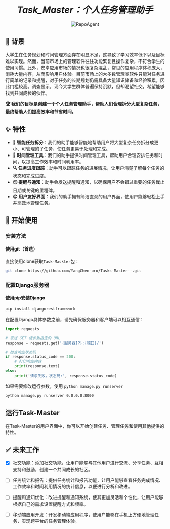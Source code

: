 <h1 align="center"><em>Task_Master：个人任务管理助手</em></h1>

<p align="center">
  <img src="https://yangchen-1318434888.cos.ap-beijing.myqcloud.com/images/202404211751679.jpg" alt="RepoAgent"/>
</p>


## 👾 背景

大学生在任务规划和时间管理方面存在明显不足，这导致了学习效率低下以及目标难以实现。然而，当前市场上的管理软件往往功能繁复且操作复杂，不符合学生的使用习惯。此外，安卓应用市场的情况也很复杂混乱，常见的应用程序体积庞大，消耗大量内存，从而影响用户体验。目前市场上的大多数管理类软件只能对任务进行简单的记录和提醒，对于任务的长期规划仍需具备大量知识储备和经验积累，因此门槛较高。调查显示，现今大学生群体普遍保持沉默，但却渴望社交，希望能够找到共同成长的伙伴。


**🏆 我们的目标是创建一个个人任务管理助手，帮助人们合理拆分大型复杂任务，最终帮助人们提高效率和节省时间。**

## ✨ 特性

- **🤖 智能任务拆分**：我们的助手能够智能地帮助用户将大型复杂任务拆分成更小、可管理的子任务，使任务更易于处理和完成。
- **📝 时间管理工具**：我们的助手提供时间管理工具，帮助用户合理安排任务和时间，以提高工作效率和时间利用率。
- **🔍 任务进度跟踪**：助手可以跟踪任务的进展情况，让用户清楚了解每个任务的状态和完成进度。
- **🕙 提醒与通知**：助手会发送提醒和通知，以确保用户不会错过重要的任务截止日期或关键的里程碑。
- **😍 用户友好界面**：我们的助手拥有简洁直观的用户界面，使用户能够轻松上手并高效地管理任务。



## 🚀 开始使用

### 安装方法

#### 使用git（首选）

直接使用clone获取`Task-Maskter`包：

```bash
git clone https://github.com/YangChen-pro/Tasks-Master--.git
```


### 配置Django服务器

#### 使用pip安装Django
```bash
pip install djangorestframework
```

在配置Django具体参数之前，请先确保服务器和客户端可以相互通信：

```python
import requests

# 发送 GET 请求到指定的 URL
response = requests.get('{服务器IP}:{端口}/')

# 检查响应状态码
if response.status_code == 200:
    # 打印响应内容
    print(response.text)
else:
    print('请求失败，状态码:', response.status_code)
```

如果需要修改运行参数，使用 `python manage.py runserver` 

```sh
python manage.py runserver 0.0.0.0:8000 
```

## 运行Task-Master

在Task-Master的用户界面中，你可以开始创建任务、管理任务和使用其他提供的特性。

## ✅ 未来工作

- [x] 社交功能：添加社交功能，让用户能够与其他用户进行交流、分享任务、互相支持和鼓励，创建一个共同成长的社区。

- [ ] 任务统计和报告：提供任务统计和报告功能，让用户能够查看任务完成情况、工作效率和时间利用情况的统计信息，以便进行分析和改进。

- [ ] 提醒和通知优化：改进提醒和通知系统，使其更加灵活和个性化，让用户能够根据自己的需求设置提醒方式和频率。

- [ ] 移动端应用开发：开发移动端应用程序，使用户能够在手机上方便地管理任务，实现跨平台的任务管理体验。


